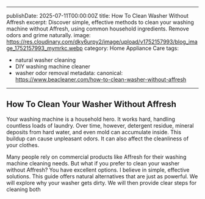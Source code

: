 
---
publishDate: 2025-07-11T00:00:00Z
title: How To Clean Washer Without Affresh
excerpt: Discover simple, effective methods to clean your washing machine without Affresh, using common household ingredients. Remove odors and grime naturally.
image: https://res.cloudinary.com/dky6urpy2/image/upload/v1752157993/blog_image_1752157993_mymrkc.webp
category: Home Appliance Care
tags:
  - natural washer cleaning
  - DIY washing machine cleaner
  - washer odor removal
metadata:
  canonical: https://www.beacleaner.com/how-to-clean-washer-without-affresh
---

## How To Clean Your Washer Without Affresh

Your washing machine is a household hero. It works hard, handling countless loads of laundry. Over time, however, detergent residue, mineral deposits from hard water, and even mold can accumulate inside. This buildup can cause unpleasant odors. It can also affect the cleanliness of your clothes.

Many people rely on commercial products like Affresh for their washing machine cleaning needs. But what if you prefer to clean your washer without Affresh? You have excellent options. I believe in simple, effective solutions. This guide offers natural alternatives that are just as powerful. We will explore why your washer gets dirty. We will then provide clear steps for cleaning both